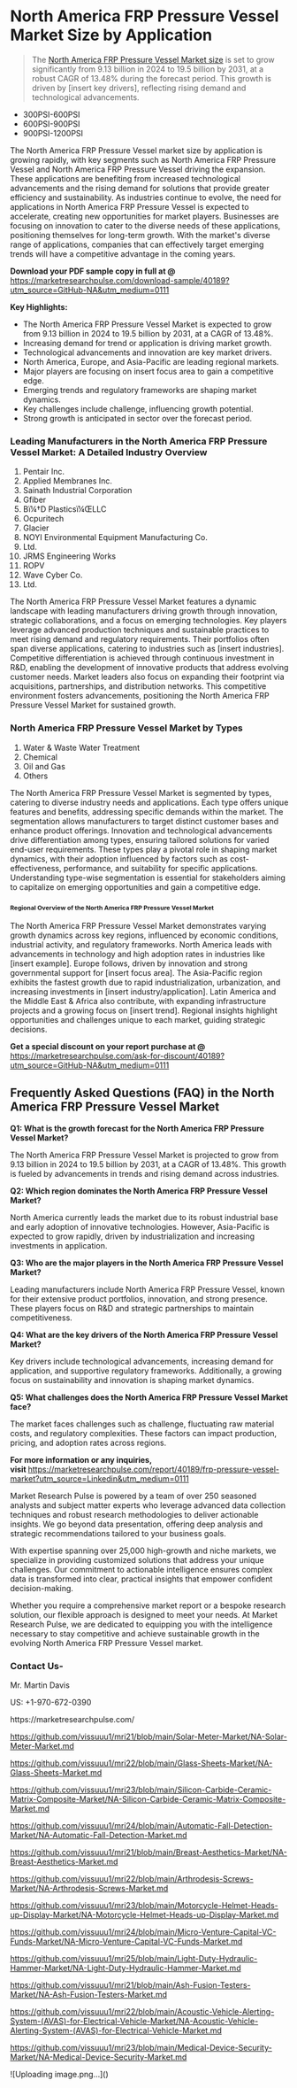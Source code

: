 <h1>North America FRP Pressure Vessel Market&nbsp;Size by Application</h1><blockquote><p>The <a href="https://marketresearchpulse.com/download-sample/40189?utm_source=GitHub-NA&amp;utm_medium=0111">North America FRP Pressure Vessel Market size</a> is set to grow significantly from 9.13 billion in 2024 to 19.5 billion by 2031, at a robust CAGR of 13.48% during the forecast period. This growth is driven by [insert key drivers], reflecting rising demand and technological advancements.</p></blockquote><ul><li>300PSI-600PSI<li> 600PSI-900PSI<li> 900PSI-1200PSI</li></ul><p>The North America FRP Pressure Vessel market size by application is growing rapidly, with key segments such as North America FRP Pressure Vessel and North America FRP Pressure Vessel driving the expansion. These applications are benefiting from increased technological advancements and the rising demand for solutions that provide greater efficiency and sustainability. As industries continue to evolve, the need for applications in North America FRP Pressure Vessel is expected to accelerate, creating new opportunities for market players. Businesses are focusing on innovation to cater to the diverse needs of these applications, positioning themselves for long-term growth. With the market's diverse range of applications, companies that can effectively target emerging trends will have a competitive advantage in the coming years.</p><p><strong>Download your PDF sample copy in full at @ </strong><a href="https://marketresearchpulse.com/download-sample/40189?utm_source=GitHub-NA&amp;utm_medium=0111">https://marketresearchpulse.com/download-sample/40189?utm_source=GitHub-NA&amp;utm_medium=0111</a></p><p><strong>Key Highlights: </strong></p><ul><li>The North America FRP Pressure Vessel Market is expected to grow from 9.13 billion in 2024 to 19.5 billion by 2031, at a CAGR of 13.48%.</li><li>Increasing demand for trend or application is driving market growth.</li><li>Technological advancements and innovation are key market drivers.</li><li>North America, Europe, and Asia-Pacific are leading regional markets.</li><li>Major players are focusing on insert focus area to gain a competitive edge.</li><li>Emerging trends and regulatory frameworks are shaping market dynamics.</li><li>Key challenges include challenge, influencing growth potential.</li><li>Strong growth is anticipated in sector over the forecast period.</li></ul><h3>Leading Manufacturers in the North America FRP Pressure Vessel Market: A Detailed Industry Overview</h3><ol><li>Pentair Inc.</li><li>Applied Membranes Inc.</li><li>Sainath Industrial Corporation</li><li>Gfiber</li><li>Bï¼†D Plasticsï¼ŒLLC</li><li>Ocpuritech</li><li>Glacier</li><li>NOYI Environmental Equipment Manufacturing Co.</li><li>Ltd.</li><li>JRMS Engineering Works</li><li>ROPV</li><li>Wave Cyber Co.</li><li>Ltd.</li></ol><div class="flex max-w-full flex-col flex-grow"><div class="min-h-8 text-message flex w-full flex-col items-end gap-2 whitespace-normal break-words [.text-message+&amp;]:mt-5" dir="auto" data-message-author-role="assistant" data-message-id="fd8432e4-4910-450d-b182-61b7bfb0a01f" data-message-model-slug="gpt-4o"><div class="flex w-full flex-col gap-1 empty:hidden first:pt-[3px]"><div class="markdown prose w-full break-words dark:prose-invert light"><p>The North America FRP Pressure Vessel Market features a dynamic landscape with leading manufacturers driving growth through innovation, strategic collaborations, and a focus on emerging technologies. Key players leverage advanced production techniques and sustainable practices to meet rising demand and regulatory requirements. Their portfolios often span diverse applications, catering to industries such as [insert industries]. Competitive differentiation is achieved through continuous investment in R&amp;D, enabling the development of innovative products that address evolving customer needs. Market leaders also focus on expanding their footprint via acquisitions, partnerships, and distribution networks. This competitive environment fosters advancements, positioning the North America FRP Pressure Vessel Market for sustained growth.</p></div></div></div></div><h3>North America FRP Pressure Vessel Market by Types</h3><ol><li>Water & Waste Water Treatment<li> Chemical<li> Oil and Gas<li> Others</li></ol><div class="flex max-w-full flex-col flex-grow"><div class="min-h-8 text-message flex w-full flex-col items-end gap-2 whitespace-normal break-words [.text-message+&amp;]:mt-5" dir="auto" data-message-author-role="assistant" data-message-id="084470be-0bb7-4664-bddf-5156b4f41249" data-message-model-slug="gpt-4o-mini"><div class="flex w-full flex-col gap-1 empty:hidden first:pt-[3px]"><div class="markdown prose w-full break-words dark:prose-invert light"><p>The North America FRP Pressure Vessel Market is segmented by types, catering to diverse industry needs and applications. Each type offers unique features and benefits, addressing specific demands within the market. The segmentation allows manufacturers to target distinct customer bases and enhance product offerings. Innovation and technological advancements drive differentiation among types, ensuring tailored solutions for varied end-user requirements. These types play a pivotal role in shaping market dynamics, with their adoption influenced by factors such as cost-effectiveness, performance, and suitability for specific applications. Understanding type-wise segmentation is essential for stakeholders aiming to capitalize on emerging opportunities and gain a competitive edge.</p></div></div></div></div><h3><span style="font-size: 11px;">Regional Overview of the North America FRP Pressure Vessel Market</span></h3><div class="flex max-w-full flex-col flex-grow"><div class="min-h-8 text-message flex w-full flex-col items-end gap-2 whitespace-normal break-words [.text-message+&amp;]:mt-5" dir="auto" data-message-author-role="assistant" data-message-id="e9038762-ce64-4e30-91c9-9bd413514231" data-message-model-slug="gpt-4o-mini"><div class="flex w-full flex-col gap-1 empty:hidden first:pt-[3px]"><div class="markdown prose w-full break-words dark:prose-invert light"><p>The North America FRP Pressure Vessel Market demonstrates varying growth dynamics across key regions, influenced by economic conditions, industrial activity, and regulatory frameworks. North America leads with advancements in technology and high adoption rates in industries like [insert example]. Europe follows, driven by innovation and strong governmental support for [insert focus area]. The Asia-Pacific region exhibits the fastest growth due to rapid industrialization, urbanization, and increasing investments in [insert industry/application]. Latin America and the Middle East &amp; Africa also contribute, with expanding infrastructure projects and a growing focus on [insert trend]. Regional insights highlight opportunities and challenges unique to each market, guiding strategic decisions.</p></div></div></div></div><p><strong>Get a special discount on your report purchase at @ </strong><a href="https://marketresearchpulse.com/ask-for-discount/40189?utm_source=GitHub-NA&amp;utm_medium=0111">https://marketresearchpulse.com/ask-for-discount/40189?utm_source=GitHub-NA&amp;utm_medium=0111</a></p><h2>Frequently Asked Questions (FAQ) in the North America FRP Pressure Vessel Market</h2><p><strong>Q1: What is the growth forecast for the North America FRP Pressure Vessel Market?</strong></p><p>The North America FRP Pressure Vessel Market is projected to grow from 9.13 billion in 2024 to 19.5 billion by 2031, at a CAGR of 13.48%. This growth is fueled by advancements in trends and rising demand across industries.</p><p><strong>Q2: Which region dominates the North America FRP Pressure Vessel Market?</strong></p><p>North America currently leads the market due to its robust industrial base and early adoption of innovative technologies. However, Asia-Pacific is expected to grow rapidly, driven by industrialization and increasing investments in application.</p><p><strong>Q3: Who are the major players in the North America FRP Pressure Vessel Market?</strong></p><p>Leading manufacturers include North America FRP Pressure Vessel, known for their extensive product portfolios, innovation, and strong presence. These players focus on R&amp;D and strategic partnerships to maintain competitiveness.</p><p><strong>Q4: What are the key drivers of the North America FRP Pressure Vessel Market?</strong></p><p>Key drivers include technological advancements, increasing demand for application, and supportive regulatory frameworks. Additionally, a growing focus on sustainability and innovation is shaping market dynamics.</p><p><strong>Q5: What challenges does the North America FRP Pressure Vessel Market face?</strong></p><p>The market faces challenges such as challenge, fluctuating raw material costs, and regulatory complexities. These factors can impact production, pricing, and adoption rates across regions.</p><p><strong>For more information or any inquiries, visit&nbsp;</strong><a href="https://marketresearchpulse.com/report/40189/frp-pressure-vessel-market?utm_source=Linkedin&utm_medium=0111">https://marketresearchpulse.com/report/40189/frp-pressure-vessel-market?utm_source=Linkedin&utm_medium=0111</a></p><p>Market Research Pulse is powered by a team of over 250 seasoned analysts and subject matter experts who leverage advanced data collection techniques and robust research methodologies to deliver actionable insights. We go beyond data presentation, offering deep analysis and strategic recommendations tailored to your business goals.</p><p>With expertise spanning over 25,000 high-growth and niche markets, we specialize in providing customized solutions that address your unique challenges. Our commitment to actionable intelligence ensures complex data is transformed into clear, practical insights that empower confident decision-making.</p><p>Whether you require a comprehensive market report or a bespoke research solution, our flexible approach is designed to meet your needs. At Market Research Pulse, we are dedicated to equipping you with the intelligence necessary to stay competitive and achieve sustainable growth in the evolving North America FRP Pressure Vessel market.</p><h3><strong>Contact Us-</strong></h3><p>Mr. Martin Davis</p><p>US: +1-970-672-0390</p><p>https://marketresearchpulse.com/</p><p><a href="https://github.com/vissuuu1/mri21/blob/main/Solar-Meter-Market/NA-Solar-Meter-Market.md">https://github.com/vissuuu1/mri21/blob/main/Solar-Meter-Market/NA-Solar-Meter-Market.md</a></p><p><a href="https://github.com/vissuuu1/mri22/blob/main/Glass-Sheets-Market/NA-Glass-Sheets-Market.md">https://github.com/vissuuu1/mri22/blob/main/Glass-Sheets-Market/NA-Glass-Sheets-Market.md</a></p><p><a href="https://github.com/vissuuu1/mri23/blob/main/Silicon-Carbide-Ceramic-Matrix-Composite-Market/NA-Silicon-Carbide-Ceramic-Matrix-Composite-Market.md">https://github.com/vissuuu1/mri23/blob/main/Silicon-Carbide-Ceramic-Matrix-Composite-Market/NA-Silicon-Carbide-Ceramic-Matrix-Composite-Market.md</a></p><p><a href="https://github.com/vissuuu1/mri24/blob/main/Automatic-Fall-Detection-Market/NA-Automatic-Fall-Detection-Market.md">https://github.com/vissuuu1/mri24/blob/main/Automatic-Fall-Detection-Market/NA-Automatic-Fall-Detection-Market.md</a></p><p><a href="https://github.com/vissuuu1/mri21/blob/main/Breast-Aesthetics-Market/NA-Breast-Aesthetics-Market.md">https://github.com/vissuuu1/mri21/blob/main/Breast-Aesthetics-Market/NA-Breast-Aesthetics-Market.md</a></p><p><a href="https://github.com/vissuuu1/mri22/blob/main/Arthrodesis-Screws-Market/NA-Arthrodesis-Screws-Market.md">https://github.com/vissuuu1/mri22/blob/main/Arthrodesis-Screws-Market/NA-Arthrodesis-Screws-Market.md</a></p><p><a href="https://github.com/vissuuu1/mri23/blob/main/Motorcycle-Helmet-Heads-up-Display-Market/NA-Motorcycle-Helmet-Heads-up-Display-Market.md">https://github.com/vissuuu1/mri23/blob/main/Motorcycle-Helmet-Heads-up-Display-Market/NA-Motorcycle-Helmet-Heads-up-Display-Market.md</a></p><p><a href="https://github.com/vissuuu1/mri24/blob/main/Micro-Venture-Capital-VC-Funds-Market/NA-Micro-Venture-Capital-VC-Funds-Market.md">https://github.com/vissuuu1/mri24/blob/main/Micro-Venture-Capital-VC-Funds-Market/NA-Micro-Venture-Capital-VC-Funds-Market.md</a></p><p><a href="https://github.com/vissuuu1/mri25/blob/main/Light-Duty-Hydraulic-Hammer-Market/NA-Light-Duty-Hydraulic-Hammer-Market.md">https://github.com/vissuuu1/mri25/blob/main/Light-Duty-Hydraulic-Hammer-Market/NA-Light-Duty-Hydraulic-Hammer-Market.md</a></p><p><a href="https://github.com/vissuuu1/mri21/blob/main/Ash-Fusion-Testers-Market/NA-Ash-Fusion-Testers-Market.md">https://github.com/vissuuu1/mri21/blob/main/Ash-Fusion-Testers-Market/NA-Ash-Fusion-Testers-Market.md</a></p><p><a href="https://github.com/vissuuu1/mri22/blob/main/Acoustic-Vehicle-Alerting-System-(AVAS)-for-Electrical-Vehicle-Market/NA-Acoustic-Vehicle-Alerting-System-(AVAS)-for-Electrical-Vehicle-Market.md">https://github.com/vissuuu1/mri22/blob/main/Acoustic-Vehicle-Alerting-System-(AVAS)-for-Electrical-Vehicle-Market/NA-Acoustic-Vehicle-Alerting-System-(AVAS)-for-Electrical-Vehicle-Market.md</a></p><p><a href="https://github.com/vissuuu1/mri23/blob/main/Medical-Device-Security-Market/NA-Medical-Device-Security-Market.md">https://github.com/vissuuu1/mri23/blob/main/Medical-Device-Security-Market/NA-Medical-Device-Security-Market.md</a></p>
![Uploading image.png…]()
